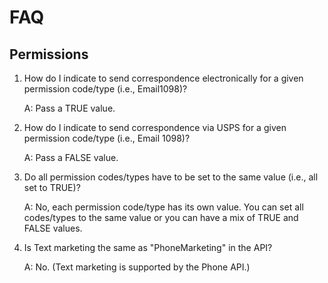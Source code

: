 # FAQ

## Permissions


1. How do I indicate to send correspondence electronically for a given permission code/type (i.e., Email1098)?

      A: Pass a TRUE value.

  
2. How do I indicate to send correspondence via USPS for a given permission code/type (i.e., Email 1098)?

      A: Pass a FALSE value.
  
3. Do all permission codes/types have to be set to the same value (i.e., all set to TRUE)?

      A: No, each permission code/type has its own value. You can set all codes/types to the same value or you can have a mix of TRUE and FALSE values.
  
4. Is Text marketing the same as "PhoneMarketing" in the API?
  
    A: No. (Text marketing is supported by the Phone API.)
